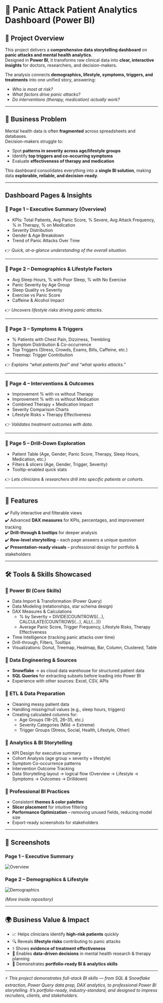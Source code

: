 # 🧠 Panic Attack Patient Analytics Dashboard (Power BI)

## 📌 Project Overview  
This project delivers a **comprehensive data storytelling dashboard** on **panic attacks and mental health analytics**.  
Designed in **Power BI**, it transforms raw clinical data into **clear, interactive insights** for doctors, researchers, and decision-makers.  

The analysis connects **demographics, lifestyle, symptoms, triggers, and treatments** into one unified story, answering:  
- *Who is most at risk?*  
- *What factors drive panic attacks?*  
- *Do interventions (therapy, medication) actually work?*  

---

## 🎯 Business Problem  
Mental health data is often **fragmented** across spreadsheets and databases.  
Decision-makers struggle to:  
- Spot **patterns in severity across age/lifestyle groups**  
- Identify **top triggers and co-occurring symptoms**  
- Evaluate **effectiveness of therapy and medication**  

This dashboard consolidates everything into a **single BI solution**, making data **explorable, reliable, and decision-ready**.  

---

## Dashboard Pages & Insights  

### 🔹 **Page 1 – Executive Summary (Overview)**  
- KPIs: Total Patients, Avg Panic Score, % Severe, Avg Attack Frequency, % in Therapy, % on Medication  
- Severity Distribution
- Gender & Age Breakdown  
- Trend of Panic Attacks Over Time  

👉 *Quick, at-a-glance understanding of the overall situation.*  

---

### 🔹 **Page 2 – Demographics & Lifestyle Factors**  
- Avg Sleep Hours, % with Poor Sleep, % with No Exercise  
- Panic Severity by Age Group  
- Sleep Quality vs Severity  
- Exercise vs Panic Score  
- Caffeine & Alcohol Impact  

👉 *Uncovers lifestyle risks driving panic attacks.*  

---

### 🔹 **Page 3 – Symptoms & Triggers**  
- % Patients with Chest Pain, Dizziness, Trembling  
- Symptom Distribution & Co-occurrence  
- Top Triggers (Stress, Crowds, Exams, Bills, Caffeine, etc.)  
- Treemap: Trigger Contribution  

👉 *Explains “what patients feel” and “what sparks attacks.”*  

---

### 🔹 **Page 4 – Interventions & Outcomes**  
- Improvement % with vs without Therapy  
- Improvement % with vs without Medication  
- Combined Therapy + Medication Impact  
- Severity Comparison Charts  
- Lifestyle Risks × Therapy Effectiveness  

👉 *Validates treatment outcomes with data.*  

---

### 🔹 **Page 5 – Drill-Down Exploration**  
- Patient Table (Age, Gender, Panic Score, Therapy, Sleep Hours, Medication, etc.)  
- Filters & slicers (Age, Gender, Trigger, Severity)  
- Tooltip-enabled quick stats  

👉 *Lets clinicians & researchers drill into specific patients or cohorts.*  

---

## 🚀 Features  
✔️ Fully interactive and filterable views  
✔️ Advanced **DAX measures** for KPIs, percentages, and improvement tracking  
✔️ **Drill-through & tooltips** for deeper analysis  
✔️ **Row-level storytelling** – each page answers a unique question  
✔️ **Presentation-ready visuals** – professional design for portfolio & stakeholders  

---

## 🛠️ Tools & Skills Showcased  

### 🔹 **Power BI (Core Skills)**  
- Data Import & Transformation (Power Query)  
- Data Modeling (relationships, star schema design)  
- DAX Measures & Calculations  
  - % by Severity = DIVIDE(COUNTROWS(...), CALCULATE(COUNTROWS(...), ALL(...)))  
  - Average Panic Score, Trigger Frequency, Lifestyle Risks, Therapy Effectiveness  
- Time Intelligence (tracking panic attacks over time)  
- Drill-through, Filters, Tooltips  
- Visualizations: Donut, Treemap, Heatmap, Bar, Column, Clustered, Table  

### 🔹 **Data Engineering & Sources**  
- **Snowflake** → as cloud data warehouse for structured patient data  
- **SQL Queries** for extracting subsets before loading into Power BI  
- Experience with other sources: Excel, CSV, APIs  

### 🔹 **ETL & Data Preparation**  
- Cleaning messy patient data  
- Handling missing/null values (e.g., sleep hours, triggers)  
- Creating calculated columns for:  
  - Age Groups (18–25, 26–35, etc.)  
  - Severity Categories (Mild → Extreme)  
  - Trigger Groups (Stress, Social, Health, Lifestyle, Other)  

### 🔹 **Analytics & BI Storytelling**  
- KPI Design for executive summary  
- Cohort Analysis (age group × severity × lifestyle)  
- Symptom Co-occurrence patterns  
- Intervention Outcome Tracking  
- Data Storytelling layout → logical flow (Overview → Lifestyle → Symptoms → Outcomes → Drilldown)  

### 🔹 **Professional BI Practices**  
- Consistent **themes & color palettes**  
- **Slicer placement** for intuitive filtering  
- **Performance Optimization** – removing unused fields, reducing model size  
- Export-ready screenshots for stakeholders  

---


## 📸 Screenshots  

### Page 1 – Executive Summary  
![Overview](1-executive-summary.png)  

### Page 2 – Demographics & Lifestyle  
![Demographics](2-lifestyle-factors-and-age-impact.png)  

*(More inside repository)*  

---

## 🌍 Business Value & Impact  
- 📈 Helps clinicians identify **high-risk patients** quickly  
- 🔍 Reveals **lifestyle risks** contributing to panic attacks  
- ⚕️ Shows **evidence of treatment effectiveness**  
- 🎯 Enables **data-driven decisions** in mental health research & therapy planning  
- 💼 Demonstrates **portfolio-ready BI & analytics skills**  

---

⚡ *This project demonstrates full-stack BI skills — from SQL & Snowflake extraction, Power Query data prep, DAX analytics, to professional Power BI storytelling. It’s portfolio-ready, industry-standard, and designed to impress recruiters, clients, and stakeholders.*  